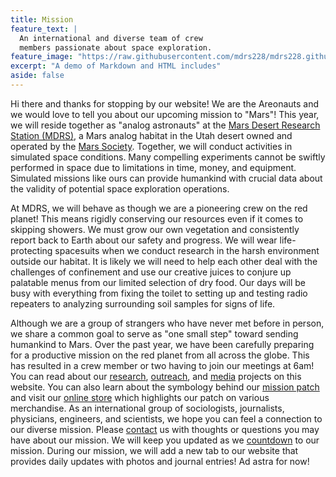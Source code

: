 ```yaml
---
title: Mission
feature_text: |
  An international and diverse team of crew  
  members passionate about space exploration.
feature_image: "https://raw.githubusercontent.com/mdrs228/mdrs228.github.io/master/bannerMission.png"
excerpt: "A demo of Markdown and HTML includes"
aside: false
---
```


Hi there and thanks for stopping by our website! We are the Areonauts and we would love to tell you about our upcoming mission to "Mars"! This year, we will reside together as "analog astronauts" at the [Mars Desert Research Station (MDRS)](https://mdrs.marssociety.org/about-the-mdrs/), a Mars analog habitat in the Utah desert owned and operated by the [Mars Society](https://www.marssociety.org/). Together, we will conduct activities in simulated space conditions. Many compelling experiments cannot be swiftly performed in space due to limitations in time, money, and equipment. Simulated missions like ours can provide humankind with crucial data about the validity of potential space exploration operations.

At MDRS, we will behave as though we are a pioneering crew on the red planet! This means rigidly conserving our resources even if it comes to skipping showers. We must grow our own vegetation and consistently report back to Earth about our safety and progress. We will wear life-protecting spacesuits when we conduct research in the harsh environment outside our habitat. It is likely we will need to help each other deal with the challenges of confinement and use our creative juices to conjure up palatable menus from our limited selection of dry food. Our days will be busy with everything from fixing the toilet to setting up and testing radio repeaters to analyzing surrounding soil samples for signs of life.

Although we are a group of strangers who have never met before in person, we share a common goal to serve as "one small step" toward sending humankind to Mars. Over the past year, we have been carefully preparing for a productive mission on the red planet from all across the globe. This has resulted in a crew member or two having to join our meetings at 6am! You can read about our [research](research.md), [outreach](outreach.md), and [media](https://mdrs228.github.io/media) projects on this website. You can also learn about the symbology behind our [mission patch](patch.md) and visit our [online store](merch.md) which highlights our patch on various merchandise. As an international group of sociologists, journalists, physicians, engineers, and scientists, we hope you can feel a connection to our diverse mission. Please [contact](contact.md) us with thoughts or questions you may have about our mission. We will keep you updated as we [countdown](index.md) to our mission. During our mission, we will add a new tab to our website that provides daily updates with photos and journal entries! Ad astra for now!
